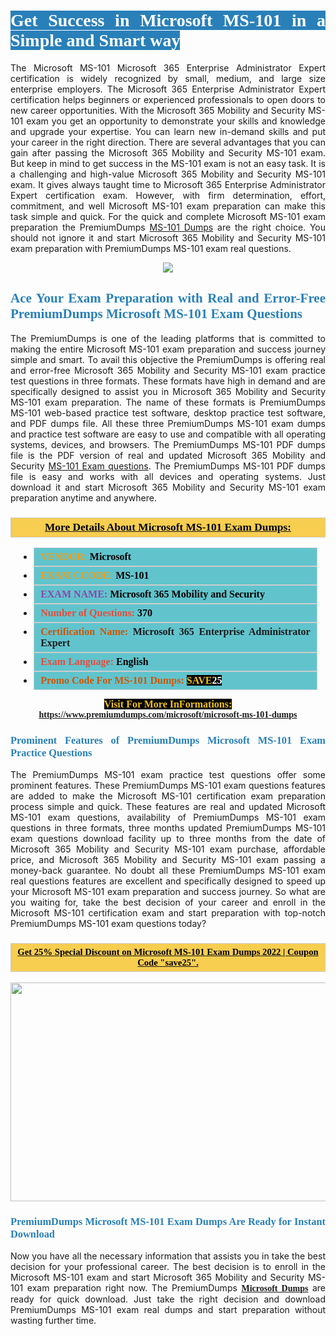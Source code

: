 <h1 style="text-align: justify;"><span style="color:#ffffff;"><span style="font-family:Georgia,serif;"><strong><span style="background-color:#2980b9;">Get Success in Microsoft MS-101 in a Simple and Smart way</span></strong></span></span></h1>

<p style="text-align: justify;">The Microsoft MS-101 Microsoft 365 Enterprise Administrator Expert certification is widely recognized by small, medium, and large size enterprise employers. The Microsoft 365 Enterprise Administrator Expert certification helps beginners or experienced professionals to open doors to new career opportunities. With the Microsoft 365 Mobility and Security MS-101 exam you get an opportunity to demonstrate your skills and knowledge and upgrade your expertise. You can learn new in-demand skills and put your career in the right direction. There are several advantages that you can gain after passing the Microsoft 365 Mobility and Security MS-101 exam. But keep in mind to get success in the MS-101 exam is not an easy task. It is a challenging and high-value Microsoft 365 Mobility and Security MS-101 exam. It gives always taught time to Microsoft 365 Enterprise Administrator Expert certification exam. However, with firm determination, effort, commitment, and well Microsoft MS-101 exam preparation can make this task simple and quick. For the quick and complete Microsoft MS-101 exam preparation the PremiumDumps <a href="https://www.premiumdumps.com/microsoft/microsoft-ms-101-dumps">MS-101 Dumps</a> are the right choice. You should not ignore it and start Microsoft 365 Mobility and Security MS-101 exam preparation with PremiumDumps MS-101 exam real questions.</p>

<p style="text-align: center;"><img src="https://i.imgur.com/IafrsaO.jpeg" /></p>

<h2 style="text-align: justify;"><span style="color:#2980b9;"><span style="font-family:Georgia,serif;"><strong>Ace Your Exam Preparation with Real and Error-Free PremiumDumps Microsoft MS-101 Exam Questions</strong></span></span></h2>

<p style="text-align: justify;">The PremiumDumps is one of the leading platforms that is committed to making the entire Microsoft MS-101 exam preparation and success journey simple and smart. To avail this objective the PremiumDumps is offering real and error-free Microsoft 365 Mobility and Security MS-101 exam practice test questions in three formats. These formats have high in demand and are specifically designed to assist you in Microsoft 365 Mobility and Security MS-101 exam preparation. The name of these formats is PremiumDumps MS-101 web-based practice test software, desktop practice test software, and PDF dumps file. All these three PremiumDumps MS-101 exam dumps and practice test software are easy to use and compatible with all operating systems, devices, and browsers. The PremiumDumps MS-101 PDF dumps file is the PDF version of real and updated Microsoft 365 Mobility and Security <a href="https://www.premiumdumps.com/microsoft/microsoft-ms-101-dumps">MS-101 Exam questions</a>. The PremiumDumps MS-101 PDF dumps file is easy and works with all devices and operating systems. Just download it and start Microsoft 365 Mobility and Security MS-101 exam preparation anytime and anywhere.</p>

<h3 style="background: #f7ce50; border: 1px solid rgb(204, 204, 204); padding: 5px 10px; text-align: center;"><span style="font-family:Georgia,serif;"><u><u><span style="color:#000000;"><span style="font-size:11pt"><span style="line-height:normal"><b><span style="font-size:13.0pt"><span cambria="">More Details About Microsoft MS-101 Exam Dumps:</span></span></b></span></span></span></u></u></span></h3>

<ul>
	<li style="margin:0cm 10pt">
	<div style="background:#61c4cd; border: 1px solid rgb(204, 204, 204); padding: 5px 10px; text-align: justify;"><span style="font-family:Georgia,serif;"><span style="font-size:11pt"><span style="line-height:normal"><b><span style="font-size:12.0pt"><span new="" roman="" times=""><span style="color:#f39c12;">VENDOR:</span> <span style="color:#000000;">Microsoft</span></span></span></b></span></span></span></div>
	</li>
	<li style="margin:0cm 10pt">
	<div style="background: #61c4cd; border: 1px solid rgb(204, 204, 204); padding: 5px 10px; text-align: justify;"><span style="font-family:Georgia,serif;"><span style="font-size:11pt"><span style="line-height:normal"><b><span style="font-size:12.0pt"><span new="" roman="" times=""><span style="color:#f39c12;">EXAM CCODE:</span> <span style="color:#000000;">MS-101</span></span></span></b></span></span></span></div>
	</li>
	<li style="margin:0cm 10pt">
	<div style="background: #61c4cd; border: 1px solid rgb(204, 204, 204); padding: 5px 10px; text-align: justify;"><span style="font-family:Georgia,serif;"><span style="font-size:11pt"><span style="line-height:normal"><b><span style="font-size:12.0pt"><span new="" roman="" times=""><span style="color:#8e44ad;">EXAM NAME:</span> <span style="color:#000000;">Microsoft 365 Mobility and Security</span></span></span></b></span></span></span></div>
	</li>
	<li style="margin:0cm 10pt">
	<div style="background: #61c4cd; border: 1px solid rgb(204, 204, 204); padding: 5px 10px;"><span style="font-family:Georgia,serif;"><span style="font-size:11pt"><span style="line-height:normal"><b><span style="font-size:12.0pt"><span new="" roman="" times=""><span style="color:#e74c3c;">Number of Questions:</span><span style="color:#000000;"><span style="color:#f1c40f;"> </span>370</span></span></span></b></span></span></span></div>
	</li>
	<li style="margin:0cm 10pt">
	<div style="background: #61c4cd; border: 1px solid rgb(204, 204, 204); padding: 5px 10px; text-align: justify;"><span style="font-family:Georgia,serif;"><span style="font-size:11pt"><span style="line-height:normal"><b><span style="font-size:12.0pt"><span new="" roman="" times=""><span style="color:#d35400;">Certification Name:</span> Microsoft 365 Enterprise Administrator Expert</span></span></b></span></span></span></div>
	</li>
	<li style="margin:0cm 10pt">
	<div style="background: #61c4cd; border: 1px solid rgb(204, 204, 204); padding: 5px 10px; text-align: justify;"><span style="font-family:Georgia,serif;"><span style="font-size:11pt"><span style="line-height:normal"><b><span style="font-size:12.0pt"><span new="" roman="" times=""><span style="color:#e74c3c;">Exam Language:</span> <span style="color:#000000;">English</span></span></span></b></span></span></span></div>
	</li>
	<li style="margin:0cm 10pt">
	<div style="background: #61c4cd; border: 1px solid rgb(204, 204, 204); padding: 5px 10px;"><span style="font-family:Georgia,serif;"><span style="font-size:11pt"><span style="line-height:normal"><b><span style="font-size:12.0pt"><span new="" roman="" times=""><span style="color:#d35400;">Promo Code For MS-101 Dumps:</span><span style="color:#f1c40f;"> <span style="background-color:#000000;">SAVE</span></span><span style="color:#ffffff;"><span style="background-color:#000000;">25</span></span></span></span></b></span></span></span></div>
	</li>
</ul>

<p style="text-align: center;"><span style="font-family:Georgia,serif;"><strong><span style="font-size:16px;"><span style="color:#f1c40f;"><span style="background-color:#000000;">Visit For More InFormations:</span></span></span> <a href="https://www.premiumdumps.com/microsoft/microsoft-ms-101-dumps">https://www.premiumdumps.com/microsoft/microsoft-ms-101-dumps</a></strong></span></p>

<h3 style="text-align: justify;"><span style="color:#2980b9;"><span style="font-family:Georgia,serif;"><strong><strong><strong>Prominent Features of PremiumDumps Microsoft MS-101 Exam Practice Questions</strong></strong></strong></span></span></h3>

<p style="text-align: justify;">The PremiumDumps MS-101 exam practice test questions offer some prominent features. These PremiumDumps MS-101 exam questions features are added to make the Microsoft MS-101 certification exam preparation process simple and quick. These features are real and updated Microsoft MS-101 exam questions, availability of PremiumDumps MS-101 exam questions in three formats, three months updated PremiumDumps MS-101 exam questions download facility up to three months from the date of Microsoft 365 Mobility and Security MS-101 exam purchase, affordable price, and Microsoft 365 Mobility and Security MS-101 exam passing a money-back guarantee. No doubt all these PremiumDumps MS-101 exam real questions features are excellent and specifically designed to speed up your Microsoft MS-101 exam preparation and success journey. So what are you waiting for, take the best decision of your career and enroll in the Microsoft MS-101 certification exam and start preparation with top-notch PremiumDumps MS-101 exam questions today?</p>

<h3 style="background: rgb(247, 206, 80); border: 1px solid rgb(204, 204, 204); padding: 5px 10px; text-align: center;"><span style="font-family:Georgia,serif;"><u><span style="color:#000000;"><span style="font-size:11pt;"><span style="line-height:normal;"><b><span cambria="">Get 25% Special Discount on Microsoft MS-101 Exam Dumps 2022 | Coupon Code "save25".</span></b></span></span></span></u></span></h3>

<p style="text-align: center;"><strong><strong><a href="https://www.premiumdumps.com/microsoft/microsoft-ms-101-dumps"><img alt="" src="https://i.imgur.com/F18GQwv.jpeg" style="width: 700px; height: 350px;" /></a></strong></strong></p>

<h3 style="text-align: justify;"><strong><span style="color:#2980b9;"><span style="font-family:Georgia,serif;"><strong><strong><strong>PremiumDumps Microsoft MS-101 Exam Dumps Are Ready for Instant Download</strong></strong></strong></span></span></strong></h3>

<p style="text-align: justify;">Now you have all the necessary information that assists you in take the best decision for your professional career. The best decision is to enroll in the Microsoft MS-101 exam and start Microsoft 365 Mobility and Security MS-101 exam preparation right now. The PremiumDumps <span style="font-family:Georgia,serif;"><strong><a href="https://www.premiumdumps.com/microsoft-exam-dumps">Microsoft Dumps</a></strong></span> are ready for quick download. Just take the right decision and download PremiumDumps MS-101 exam real dumps and start preparation without wasting further time.</p>
